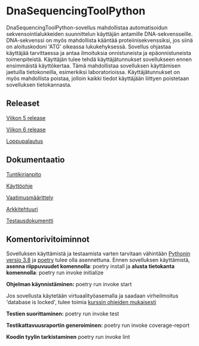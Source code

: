 # DnaSequencingToolPython
DnaSequencingToolPython-sovellus mahdollistaa automatisoidun sekvensointialukkeiden suunnittelun käyttäjän antamille DNA-sekvensseille. DNA-sekvenssi on myös mahdollista kääntää proteiinisekvenssiksi, jos siinä on aloituskodoni 'ATG' oikeassa lukukehyksessä. Sovellus ohjastaa käyttäjää tarvittaessa ja antaa ilmoituksia onnistuneista ja epäonnistuneista toimenpiteistä. Käyttäjän tulee tehdä käyttäjätunnukset sovellukseen ennen ensimmäistä käyttökertaa. Tämä mahdollistaa sovelluksen käyttämisen jaetuilla tietokoneilla, esimerkiksi laboratorioissa. Käyttäjätunnukset on myös mahdollista poistaa, jolloin kaikki tiedot käyttäjään liittyen poistetaan sovelluksen tietokannasta.

## Releaset
[Viikon 5 release](https://github.com/MattiKannisto/ot-harjoitustyo/releases/tag/viikko5)

[Viikon 6 release](https://github.com/MattiKannisto/ot-harjoitustyo/releases/tag/viikko6)

[Loppupalautus](https://github.com/MattiKannisto/ot-harjoitustyo/releases/tag/loppupalautus)

## Dokumentaatio
[Tuntikirjanpito](https://github.com/MattiKannisto/ot-harjoitustyo/blob/master/dokumentaatio/tuntikirjanpito.md)

[Käyttöohje](https://github.com/MattiKannisto/ot-harjoitustyo/blob/master/dokumentaatio/kayttoohje.md)

[Vaatimusmäärittely](https://github.com/MattiKannisto/ot-harjoitustyo/blob/master/dokumentaatio/vaatimusmaarittely.md)

[Arkkitehtuuri](https://github.com/MattiKannisto/ot-harjoitustyo/blob/master/dokumentaatio/arkkitehtuuri.md)

[Testausdokumentti](https://github.com/MattiKannisto/ot-harjoitustyo/blob/master/dokumentaatio/testaus.md)

## Komentorivitoiminnot
Sovelluksen käyttämistä ja testaamista varten tarvitaan vähintään [Pythonin versio 3.8](https://www.python.org/downloads/release/python-380/) ja [poetry](https://python-poetry.org/) tulee olla asennettuna. Ennen sovelluksen käyttämistä, **asenna riippuvuudet komennolla**: poetry install ja **alusta tietokanta komennolla**: poetry run invoke initialize

**Ohjelman käynnistäminen:** poetry run invoke start

Jos sovellusta käytetään virtuaalityöasemalla ja saadaan virheilmoitus 'database is locked', tulee toimia [kurssin ohjeiden mukaisesti](https://ohjelmistotekniikka-hy.github.io/python/toteutus#sqlite-tietokanta-lukkiutuminen-virtuaality%C3%B6asemalla)

**Testien suorittaminen:** poetry run invoke test

**Testikattavuusraportin generoiminen:** poetry run invoke coverage-report

**Koodin tyylin tarkistaminen** poetry run invoke lint
